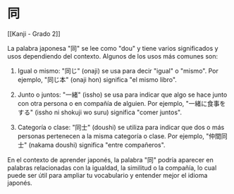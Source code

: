 # 同

[[Kanji - Grado 2]]

La palabra japonesa "同" se lee como "dou" y tiene varios significados y usos dependiendo del contexto. Algunos de los usos más comunes son:

1. Igual o mismo: "同じ" (onaji) se usa para decir "igual" o "mismo". Por ejemplo, "同じ本" (onaji hon) significa "el mismo libro".

2. Junto o juntos: "一緒" (issho) se usa para indicar que algo se hace junto con otra persona o en compañía de alguien. Por ejemplo, "一緒に食事をする" (issho ni shokuji wo suru) significa "comer juntos".

3. Categoría o clase: "同士" (doushi) se utiliza para indicar que dos o más personas pertenecen a la misma categoría o clase. Por ejemplo, "仲間同士" (nakama doushi) significa "entre compañeros".

En el contexto de aprender japonés, la palabra "同" podría aparecer en palabras relacionadas con la igualdad, la similitud o la compañía, lo cual puede ser útil para ampliar tu vocabulario y entender mejor el idioma japonés.
